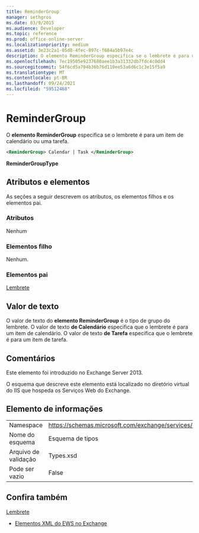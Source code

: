 ```yaml
---
title: ReminderGroup
manager: sethgros
ms.date: 03/9/2015
ms.audience: Developer
ms.topic: reference
ms.prod: office-online-server
ms.localizationpriority: medium
ms.assetid: 3e23c2a1-05d8-4fec-897c-f684a5b97e4c
description: O elemento ReminderGroup especifica se o lembrete é para um item de calendário ou uma tarefa.
ms.openlocfilehash: 7ec19505e9237680aee1b3a31332db7fdc4c0dd4
ms.sourcegitcommit: 54f6cd5a704b36b76d110ee53a6d6c1c3e15f5a9
ms.translationtype: MT
ms.contentlocale: pt-BR
ms.lasthandoff: 09/24/2021
ms.locfileid: "59512468"
---
```

# <a name="remindergroup"></a>ReminderGroup

O **elemento ReminderGroup** especifica se o lembrete é para um item de calendário ou uma tarefa. 
  
```XML
<ReminderGroup> Calendar | Task </ReminderGroup>
```

 **ReminderGroupType**
## <a name="attributes-and-elements"></a>Atributos e elementos

As seções a seguir descrevem os atributos, os elementos filhos e os elementos pai.
  
### <a name="attributes"></a>Atributos

Nenhum
  
### <a name="child-elements"></a>Elementos filho

Nenhum.
  
### <a name="parent-elements"></a>Elementos pai

[Lembrete](reminder.md)
  
## <a name="text-value"></a>Valor de texto

O valor de texto do **elemento ReminderGroup** é o tipo de grupo do lembrete. O valor de texto **de Calendário** especifica que o lembrete é para um item de calendário. O valor de texto **de Tarefa** especifica que o lembrete é para um item de tarefa. 
  
## <a name="remarks"></a>Comentários

Este elemento foi introduzido no Exchange Server 2013.
  
O esquema que descreve este elemento está localizado no diretório virtual do IIS que hospeda os Serviços Web do Exchange.
  
## <a name="element-information"></a>Elemento de informações

|||
|:-----|:-----|
|Namespace  <br/> |https://schemas.microsoft.com/exchange/services/2006/types  <br/> |
|Nome do esquema  <br/> |Esquema de tipos  <br/> |
|Arquivo de validação  <br/> |Types.xsd  <br/> |
|Pode ser vazio  <br/> |False  <br/> |
   
## <a name="see-also"></a>Confira também



[Lembrete](reminder.md)


- [Elementos XML do EWS no Exchange](ews-xml-elements-in-exchange.md)

